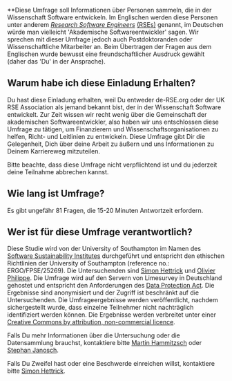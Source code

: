**Diese Umfrage soll Informationen über Personen sammeln, die in der Wissenschaft Software entwickeln. Im Englischen werden diese Personen unter anderem *[Research Software Engineers](https://www.software.ac.uk/blog/2016-11-17-not-so-brief-history-research-software-engineers)* [(RSEs)](https://www.software.ac.uk/blog/2016-11-17-not-so-brief-history-research-software-engineers) genannt, im Deutschen würde man vielleicht 'Akademische Softwareentwickler' sagen. Wir sprechen mit dieser Umfrage jedoch auch Postdoktoranden oder Wissenschaftliche Mitarbeiter an. Beim Übertragen der Fragen aus dem Englischen wurde bewusst eine freundschaftlicher Ausdruck gewählt (daher das 'Du' in der Ansprache).


Warum habe ich diese Einladung Erhalten?
----------------------------------------

Du hast diese Einladung erhalten, weil Du entweder de-RSE.org oder der UK RSE Association als jemand bekannt bist, der in der Wissenschaft Software entwickelt. Zur Zeit wissen wir recht wenig über die Gemeinschaft der akademischen Softwareentwickler, also haben wir uns entschlossen diese Umfrage zu tätigen, um Finanzierern und Wissenschaftsorganisationen zu helfen, Richt- und Leitlinien zu entwickeln.
Diese Umfrage gibt Dir die Gelegenheit, Dich über deine Arbeit zu äußern und uns Informationen zu Deinem Karriereweg mitzuteilen.

Bitte beachte, dass diese Umfrage nicht verpflichtend ist und du jederzeit deine Teilnahme abbrechen kannst.


Wie lang ist Umfrage?
---------------------

Es gibt ungefähr 81 Fragen, die 15-20 Minuten Antwortzeit erfordern.


Wer ist für diese Umfrage verantwortlich?
------------------------------------------

Diese Studie wird von der University of Southampton im Namen des [Software Sustainability Institutes](http://software.ac.uk/) durchgeführt und entspricht den ethischen Richtlinien der University of Southampton (reference no.: ERGO/FPSE/25269).
Die Untersuchenden sind [Simon Hettrick](mailto:s.hettrick@software.ac.uk) und [Olivier Philippe](mailto:olivier.philippe@soton.ac.uk).
Die Umfrage wird auf den Servern von Limesurvey in Deutschland gehostet und entspricht den Anforderungen des [Data Protection Act](https://www.gov.uk/data-protection/the-data-protection-act). 
Die Ergebnisse sind anonymisiert und der Zugriff ist beschränkt auf die Untersuchenden. Die Umfrageergebnisse werden veröffentlicht, nachdem sichergestellt wurde, dass einzelne Teilnehmer nicht nachträglich identifiziert werden können. Die Ergebnisse werden verbreitet unter einer [Creative Commons by attribution, non-commercial licence](https://creativecommons.org/licenses/by-nc/2.5/scotland/).

Falls Du mehr Informationen über die Untersuchung oder die Datensammlung brauchst, kontaktiere bitte [Martin Hammitzsch](mailto:martin.hammitzsch@gfz-potsdam.de) oder [Stephan Janosch](mailto:janosch@mpi-cbg.de>).

Falls Du Zweifel hast oder eine Beschwerde einreichen willst, kontaktiere bitte [Simon Hettrick](mailto:s.hettrick@software.ac.uk).


